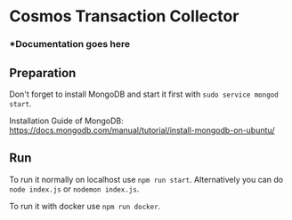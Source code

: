 # Cosmos Transaction Collector

### *Documentation goes here

## Preparation

Don't forget to install MongoDB and start it first with `sudo service mongod start`.

Installation Guide of MongoDB: https://docs.mongodb.com/manual/tutorial/install-mongodb-on-ubuntu/

## Run

To run it normally on localhost use `npm run start`. Alternatively you can do `node index.js` or `nodemon index.js`.

To run it with docker use `npm run docker`.